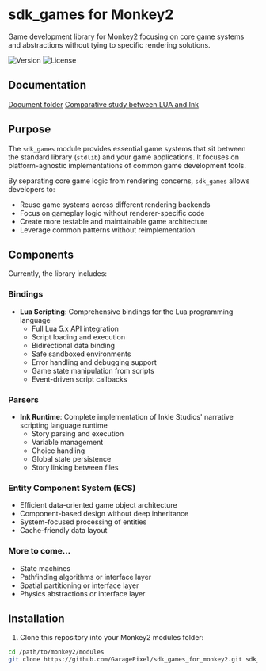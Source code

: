 # sdk_games for Monkey2

Game development library for Monkey2 focusing on core game systems and abstractions without tying to specific rendering solutions.

![Version](https://img.shields.io/badge/version-0.1.0-blue)
![License](https://img.shields.io/badge/license-MIT-green)

## Documentation

[Document folder](https://github.com/GaragePixel/sdk_games_for_monkey2/tree/main/doc)
[Comparative study between LUA and Ink](https://github.com/GaragePixel/sdk_games_for_monkey2/blob/main/doc/lua_vs_ink.md)

## Purpose

The `sdk_games` module provides essential game systems that sit between the standard library (`stdlib`) and your game applications. It focuses on platform-agnostic implementations of common game development tools.

By separating core game logic from rendering concerns, `sdk_games` allows developers to:
- Reuse game systems across different rendering backends
- Focus on gameplay logic without renderer-specific code
- Create more testable and maintainable game architecture
- Leverage common patterns without reimplementation

## Components

Currently, the library includes:

### Bindings
  - **Lua Scripting**: Comprehensive bindings for the Lua programming language
    - Full Lua 5.x API integration
    - Script loading and execution
    - Bidirectional data binding
    - Safe sandboxed environments
    - Error handling and debugging support
    - Game state manipulation from scripts
    - Event-driven script callbacks

### Parsers
- **Ink Runtime**: Complete implementation of Inkle Studios' narrative scripting language runtime
  - Story parsing and execution
  - Variable management
  - Choice handling
  - Global state persistence
  - Story linking between files

### Entity Component System (ECS)
- Efficient data-oriented game object architecture
- Component-based design without deep inheritance
- System-focused processing of entities
- Cache-friendly data layout

### More to come...
- State machines
- Pathfinding algorithms or interface layer
- Spatial partitioning or interface layer
- Physics abstractions or interface layer

## Installation

1. Clone this repository into your Monkey2 modules folder:
```bash
cd /path/to/monkey2/modules
git clone https://github.com/GaragePixel/sdk_games_for_monkey2.git sdk_games
